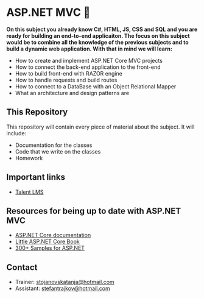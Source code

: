 # ASP.NET MVC 📕

**On this subject you already know C#, HTML, JS, CSS and SQL and you are ready for building an end-to-end applicaiton. The focus on this subject would be to combine all the knowledge of the previous subjects and to build a dynamic web application.  With that in mind we will learn:**

* How to create and implement ASP.NET Core MVC projects
* How to connect the back-end application to the front-end
* How to build front-end with RAZOR engine
* How to handle requests and build routes
* How to connect to a DataBase with an Object Relational Mapper
* What an architecture and design patterns are

## This Repository

This repository will contain every piece of material about the subject. It will include:

* Documentation for the classes
* Code that we write on the classes
* Homework

## Important links

* [Talent LMS](https://academyforprogramming-seavusedu.talentlms.com/index)

## Resources for being up to date with ASP.NET MVC

* [ASP.NET Core documentation](https://docs.microsoft.com/en-us/aspnet/core/introduction-to-aspnet-core?view=aspnetcore-6.0)
* [Little ASP.NET Core Book](https://nbarbettini.gitbooks.io/little-asp-net-core-book/content/)
* [300+ Samples for ASP.NET](https://github.com/dodyg/practical-aspnetcore/tree/net6.0)

## Contact

* Trainer: stojanovskatanja@hotmail.com
* Assistant: stefantrajkov@hotmail.com
